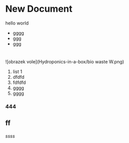 # New Document

hello world
* gggg
* ggg
* ggg

#
![obrazek vole](Hydroponics-in-a-box/bio waste W.png)

1. list 1
2. dfdfd
2. fdfdfd
3. gggg
4. gggg

### 444
## ff
###### ssss